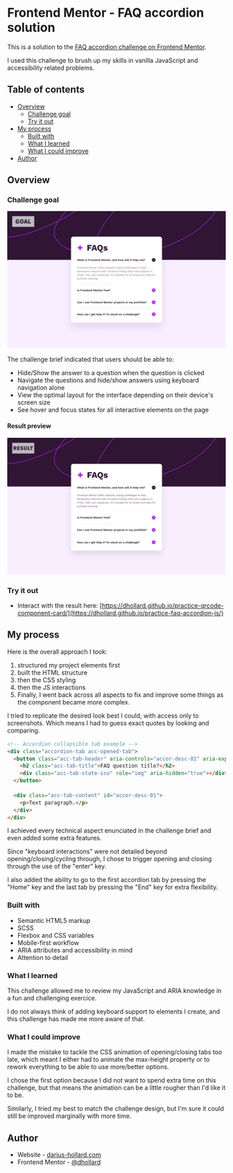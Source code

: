 # Frontend Mentor - FAQ accordion solution

This is a solution to the [FAQ accordion challenge on Frontend Mentor](https://www.frontendmentor.io/challenges/faq-accordion-wyfFdeBwBz).

I used this challenge to brush up my skills in vanilla JavaScript and accessibility related problems.

## Table of contents

- [Overview](#overview)
  - [Challenge goal](#challenge-goal)
  - [Try it out](#try-it-out)
- [My process](#my-process)
  - [Built with](#built-with)
  - [What I learned](#what-i-learned)
  - [What I could improve](#what-i-could-improve)
- [Author](#author)

## Overview

### Challenge goal

![](assets/img/challenge-target.jpg)

The challenge brief indicated that users should be able to:

- Hide/Show the answer to a question when the question is clicked
- Navigate the questions and hide/show answers using keyboard navigation alone
- View the optimal layout for the interface depending on their device's screen size
- See hover and focus states for all interactive elements on the page

#### Result preview

![](assets/img/challenge-result.jpg)



### Try it out

- Interact with the result here: [https://dhollard.github.io/practice-qrcode-component-card/](https://dhollard.github.io/practice-faq-accordion-js/)

## My process

Here is the overall approach I took:

1. structured my project elements first
2. built the HTML structure
3. then the CSS styling
4. then the JS interactions
5. Finally, I went back across all aspects to fix and improve some things as the component became more complex.

I tried to replicate the desired look best I could, with access only to screenshots. Which means I had to guess exact quotes by looking and comparing.

```html
<!-- Accordion collapsible tab example -->
<div class="accordion-tab acc-opened-tab">
  <button class="acc-tab-header" aria-controls="accor-desc-01" aria-expanded="true">
    <h2 class="acc-tab-title">FAQ question title?</h2>
    <div class="acc-tab-state-ico" role="img" aria-hidden="true"></div>
  </button>

  <div class="acc-tab-content" id="accor-desc-01">
    <p>Text paragraph.</p>
  </div>
</div>
```

I achieved every technical aspect enunciated in the challenge brief and even added some extra features.

Since "keyboard interactions" were not detailed beyond opening/closing/cycling through, I chose to trigger opening and closing through the use of the "enter" key.

I also added the ability to go to the first accordion tab by pressing the "Home" key and the last tab by pressing the "End" key for extra flexibility.

### Built with

- Semantic HTML5 markup
- SCSS
- Flexbox and CSS variables
- Mobile-first workflow
- ARIA attributes and accessibility in mind
- Attention to detail

### What I learned

This challenge allowed me to review my JavaScript and ARIA knowledge in a fun and challenging exercice.

I do not always think of adding keyboard support to elements I create, and this challenge has made me more aware of that.

### What I could improve

I made the mistake to tackle the CSS animation of opening/closing tabs too late, which meant I either had to animate the max-height property or to rework everything to be able to use more/better options.

I chose the first option because I did not want to spend extra time on this challenge, but that means the animation can be a little rougher than I'd like it to be.

Similarly, I tried my best to match the challenge design, but I'm sure it could still be improved marginally with more time.

## Author

- Website - [darius-hollard.com](https://darius-hollard.com/)
- Frontend Mentor - [@dhollard](https://www.frontendmentor.io/profile/dhollard)
